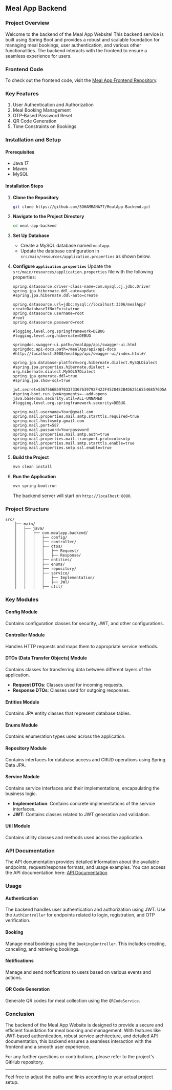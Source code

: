 ## Meal App Backend

### Project Overview

Welcome to the backend of the Meal App Website! This backend service is built using Spring Boot and provides a robust and scalable foundation for managing meal bookings, user authentication, and various other functionalities. The backend interacts with the frontend to ensure a seamless experience for users.

### Frontend Code

To check out the frontend code, visit the [Meal App Frontend Repository](https://github.com/SOHAMRANA77/MealApp-Frontend).

### Key Features

1. User Authentication and Authorization
2. Meal Booking Management
3. OTP-Based Password Reset
4. QR Code Generation
5. Time Constraints on Bookings

### Installation and Setup

#### Prerequisites

- Java 17
- Maven
- MySQL

#### Installation Steps

1. **Clone the Repository**
    ```sh
    git clone https://github.com/SOHAMRANA77/MealApp-Backend.git
    ```
2. **Navigate to the Project Directory**
    ```sh
    cd meal-app-backend
    ```
3. **Set Up Database**
    - Create a MySQL database named `mealapp`.
    - Update the database configuration in `src/main/resources/application.properties` as shown below.

4. **Configure `application.properties`**
   Update the `src/main/resources/application.properties` file with the following properties:

    ```properties
    spring.datasource.driver-class-name=com.mysql.cj.jdbc.Driver
    spring.jpa.hibernate.ddl-auto=update
    #spring.jpa.hibernate.ddl-auto=create

    spring.datasource.url=jdbc:mysql://localhost:3306/mealApp?createDatabaseIfNotExist=true
    spring.datasource.username=root
    #root
    spring.datasource.password=root

    #logging.level.org.springframework=DEBUG
    #logging.level.org.hibernate=DEBUG

    springdoc.swagger-ui.path=/mealApp/api/swagger-ui.html
    springdoc.api-docs.path=/mealApp/api/api-docs
    #http://localhost:8080/mealApp/api/swagger-ui/index.html#/

    spring.jpa.database-platform=org.hibernate.dialect.MySQLDialect
    #spring.jpa.properties.hibernate.dialect = org.hibernate.dialect.MySQL57Dialect
    spring.jpa.generate-ddl=true
    #spring.jpa.show-sql=true

    jwt.secret=5367566B59703373367639792F423F4528482B4D6251655468576D5A713474375367566B59703373367639792F423F4528482B4D6251655468576D5A713474375367566B59703373367639792F423F4528482B4D6251655468576D5A713474375367566B59703373367639792F423F4528482B4D6251655468576D5A713474375367566B59703373367639792F423F4528482B4D6251655468576D5A713474375367566B59703373367639792F423F4528482B4D6251655468576D5A71347437
    #spring-boot.run.jvmArguments=--add-opens java.base/sun.security.util=ALL-UNNAMED
    #logging.level.org.springframework.security=DEBUG

    spring.mail.username=Your@gmail.com
    spring.mail.properties.mail.smtp.starttls.required=true
    spring.mail.host=smtp.gmail.com
    spring.mail.port=587
    spring.mail.password=Yourpassword
    spring.mail.properties.mail.smtp.auth=true
    spring.mail.properties.mail.transport.protocol=smtp
    spring.mail.properties.mail.smtp.starttls.enable=true
    spring.mail.properties.smtp.ssl.enable=true
    ```

5. **Build the Project**
    ```sh
    mvn clean install
    ```
6. **Run the Application**
    ```sh
    mvn spring-boot:run
    ```
   The backend server will start on `http://localhost:8080`.

### Project Structure

```plaintext
src/
    ├── main/
    │   ├── java/
    │   │   ├── com.mealapp.backend/
    │   │   │   ├── config/
    │   │   │   ├── controller/
    │   │   │   ├── dtos/
    │   │   │   │   ├── Request/
    │   │   │   │   ├── Response/
    │   │   │   ├── entities/
    │   │   │   ├── enums/
    │   │   │   ├── repository/
    │   │   │   ├── service/
    │   │   │   │   ├── Implementation/
    │   │   │   │   ├── JWT/
    │   │   │   ├── util/
```

### Key Modules

#### Config Module

Contains configuration classes for security, JWT, and other configurations.

#### Controller Module

Handles HTTP requests and maps them to appropriate service methods.

#### DTOs (Data Transfer Objects) Module

Contains classes for transferring data between different layers of the application.

- **Request DTOs**: Classes used for incoming requests.
- **Response DTOs**: Classes used for outgoing responses.

#### Entities Module

Contains JPA entity classes that represent database tables.

#### Enums Module

Contains enumeration types used across the application.

#### Repository Module

Contains interfaces for database access and CRUD operations using Spring Data JPA.

#### Service Module

Contains service interfaces and their implementations, encapsulating the business logic.

- **Implementation**: Contains concrete implementations of the service interfaces.
- **JWT**: Contains classes related to JWT generation and validation.

#### Util Module

Contains utility classes and methods used across the application.

### API Documentation

The API documentation provides detailed information about the available endpoints, request/response formats, and usage examples. You can access the API documentation here: [API Documentation](./Api%20doc.pdf)

### Usage

#### Authentication

The backend handles user authentication and authorization using JWT. Use the `AuthController` for endpoints related to login, registration, and OTP verification.

#### Booking

Manage meal bookings using the `BookingController`. This includes creating, canceling, and retrieving bookings.

#### Notifications

Manage and send notifications to users based on various events and actions.

#### QR Code Generation

Generate QR codes for meal collection using the `QRCodeService`.

### Conclusion

The backend of the Meal App Website is designed to provide a secure and efficient foundation for meal booking and management. With features like JWT-based authentication, robust service architecture, and detailed API documentation, this backend ensures a seamless interaction with the frontend and a smooth user experience.

For any further questions or contributions, please refer to the project's GitHub repository.

---

Feel free to adjust the paths and links according to your actual project setup.